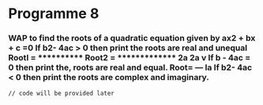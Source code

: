 # Programme 8

### WAP to find the roots of a quadratic equation given by ax2 + bx + c =0 If b2- 4ac > 0 then print the roots are real and unequal Rootl = **********    Root2 =	************* 2a	2a	v If b - 4ac = 0 then print the, roots are real and equal. Root= — la If b2- 4ac < 0 then print the roots are complex and imaginary.

```
// code will be provided later
```
